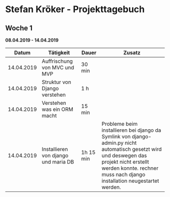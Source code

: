 # Stefan Kröker - Projekttagebuch

## Woche 1 
__08.04.2019 - 14.04.2019__

| Datum      | Tätigkeit                                                                                                                                                          | Dauer      | Zusatz |
| ---------- | ------------------------------------------------------------------------------------------------------------------------------------------------------------------ | ---------- | ------ |
| 14.04.2019 | Auffrischung von MVC und MVP                                                                                                                                       | 30 min     |        |
| 14.04.2019 | Struktur von Django verstehen                                                                                                                                      | 1 h        |        |
| 14.04.2019 | Verstehen was ein ORM macht                                                                                                                                        | 15 min     |        |
| 14.04.2019 | Installieren von django und maria DB                                                                                                                               | 1h 15 min  | Probleme beim installieren bei django da Symlink von django-admin.py nicht automatisch gesetzt wird und deswegen das projekt nicht erstellt werden konnte. rechner muss nach django installation neugestartet werden.      |